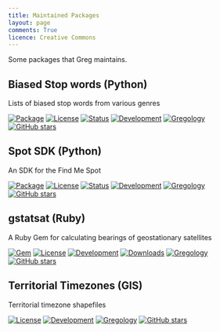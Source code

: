 ```yaml
---
title: Maintained Packages
layout: page
comments: True
licence: Creative Commons
---
```


Some packages that Greg maintains.

## Biased Stop words (Python)

Lists of biased stop words from various genres

[![Package](https://badge.fury.io/py/biased-stop-words.svg)](https://badge.fury.io/py/biased-stop-words)
[![License](http://img.shields.io/badge/license-MIT-yellow.svg?style=flat)](https://github.com/gregology/biased-stop-words/blob/master/LICENSE)
[![Status](https://img.shields.io/pypi/status/biased-stop-words.svg)](https://pypi.python.org/pypi/biased-stop-words)
[![Development](https://img.shields.io/badge/development-active-green.svg)](https://github.com/gregology/biased-stop-words)
[![Gregology](https://img.shields.io/badge/contact-Gregology-blue.svg?style=flat)](http://gregology.net/contact/)
[![GitHub stars](https://img.shields.io/github/stars/gregology/biased-stop-words.svg?style=social&label=Star)](https://github.com/gregology/biased-stop-words)


## Spot SDK (Python)

An SDK for the Find Me Spot

[![Package](https://badge.fury.io/py/spot-sdk.svg)](https://badge.fury.io/py/spot-sdk)
[![License](http://img.shields.io/badge/license-MIT-yellow.svg?style=flat)](https://github.com/gregology/spot-sdk/blob/master/LICENSE)
[![Status](https://img.shields.io/pypi/status/spot-sdk.svg)](https://pypi.python.org/pypi/spot-sdk)
[![Development](https://img.shields.io/badge/development-active-green.svg)](https://github.com/gregology/spot-sdk)
[![Gregology](https://img.shields.io/badge/contact-Gregology-blue.svg?style=flat)](http://gregology.net/contact/)
[![GitHub stars](https://img.shields.io/github/stars/gregology/spot-sdk.svg?style=social&label=Star)](https://github.com/gregology/spot-sdk)


## gstatsat (Ruby)

A Ruby Gem for calculating bearings of geostationary satellites

[![Gem](https://img.shields.io/gem/v/gstatsat.svg?style=flat)](http://rubygems.org/gems/gstatsat)
[![License](http://img.shields.io/badge/license-MIT-yellow.svg?style=flat)](https://github.com/gregology/gstatsat/blob/master/LICENSE)
[![Development](https://img.shields.io/badge/development-active-green.svg)](https://github.com/gregology/biased-stop-words)
[![Downloads](https://img.shields.io/gem/dt/gstatsat.svg?style=flat)](http://rubygems.org/gems/gstatsat)
[![Gregology](https://img.shields.io/badge/contact-Gregology-blue.svg?style=flat)](http://gregology.net/contact/)
[![GitHub stars](https://img.shields.io/github/stars/gregology/gstatsat.svg?style=social&label=Star)](https://github.com/gregology/gstatsat)


## Territorial Timezones (GIS)

Territorial timezone shapefiles

[![License](http://img.shields.io/badge/license-MIT-yellow.svg?style=flat)](https://github.com/gregology/gstatsat/blob/master/LICENSE)
[![Development](https://img.shields.io/badge/development-maintaince-yellow.svg)](https://github.com/gregology/territorial-timezones)
[![Gregology](https://img.shields.io/badge/contact-Gregology-blue.svg?style=flat)](http://gregology.net/contact/)
[![GitHub stars](https://img.shields.io/github/stars/gregology/territorial-timezones.svg?style=social&label=Star)](https://github.com/gregology/territorial-timezones)

